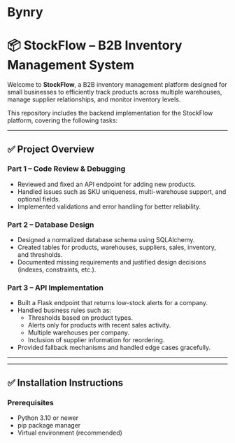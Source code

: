 # Bynry
# 📦 StockFlow – B2B Inventory Management System

Welcome to **StockFlow**, a B2B inventory management platform designed for small businesses to efficiently track products across multiple warehouses, manage supplier relationships, and monitor inventory levels.

This repository includes the backend implementation for the StockFlow platform, covering the following tasks:

---

## ✅ Project Overview

### Part 1 – Code Review & Debugging
- Reviewed and fixed an API endpoint for adding new products.
- Handled issues such as SKU uniqueness, multi-warehouse support, and optional fields.
- Implemented validations and error handling for better reliability.

### Part 2 – Database Design
- Designed a normalized database schema using SQLAlchemy.
- Created tables for products, warehouses, suppliers, sales, inventory, and thresholds.
- Documented missing requirements and justified design decisions (indexes, constraints, etc.).

### Part 3 – API Implementation
- Built a Flask endpoint that returns low-stock alerts for a company.
- Handled business rules such as:
  - Thresholds based on product types.
  - Alerts only for products with recent sales activity.
  - Multiple warehouses per company.
  - Inclusion of supplier information for reordering.
- Provided fallback mechanisms and handled edge cases gracefully.

---

---

## ✅ Installation Instructions

### Prerequisites
- Python 3.10 or newer
- pip package manager
- Virtual environment (recommended)



